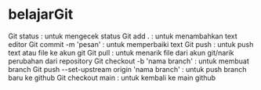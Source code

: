 # belajarGit

Git status : untuk mengecek status
Git add . : untuk menambahkan text editor
Git commit -m 'pesan' : untuk memperbaiki text
Git push : untuk push text atau file ke akun git
Git pull : untuk menarik file dari akun git/narik perubahan dari repository
Git checkout -b 'nama branch' : untuk membuat branch
Git push --set-upstream origin 'nama branch' : untuk push branch baru ke github
Git checkout main : untuk kembali ke main github